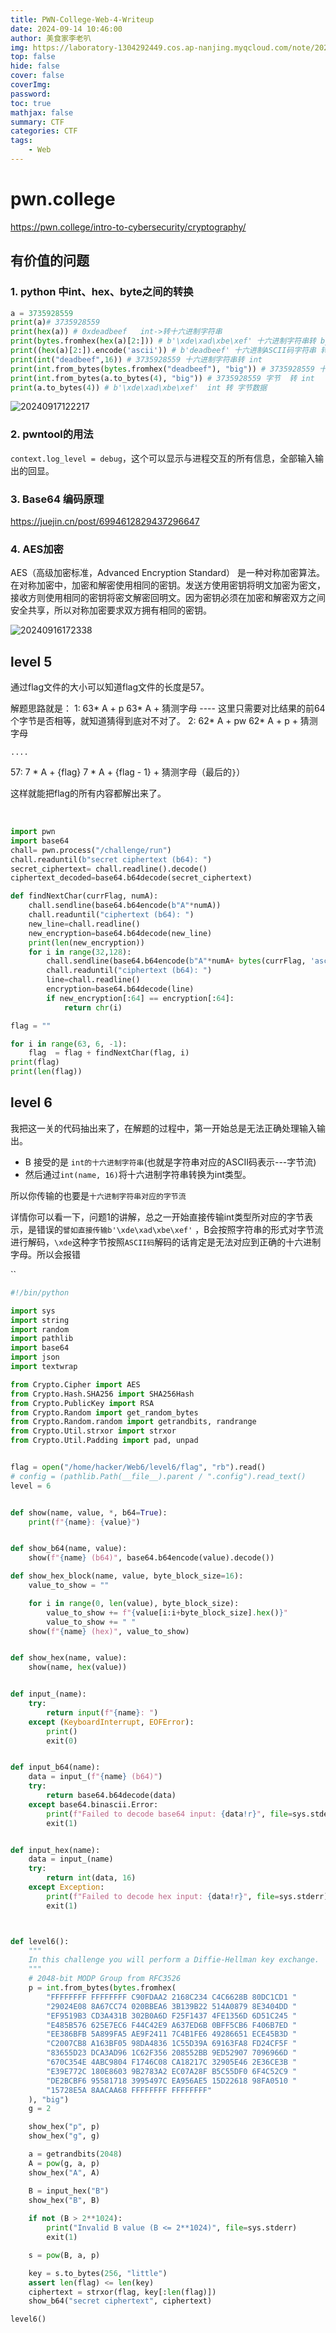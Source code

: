 ```yaml
---
title: PWN-College-Web-4-Writeup
date: 2024-09-14 10:46:00
author: 美食家李老叭
img: https://laboratory-1304292449.cos.ap-nanjing.myqcloud.com/note/20240606170337.png
top: false
hide: false
cover: false
coverImg: 
password: 
toc: true
mathjax: false
summary: CTF 
categories: CTF
tags:
    - Web
---
```

# pwn.college

https://pwn.college/intro-to-cybersecurity/cryptography/

## 有价值的问题

### 1. python 中int、hex、byte之间的转换

```python
a = 3735928559
print(a)# 3735928559
print(hex(a)) # 0xdeadbeef   int->转十六进制字符串
print(bytes.fromhex(hex(a)[2:])) # b'\xde\xad\xbe\xef' 十六进制字符串转 bytes
print((hex(a)[2:]).encode('ascii')) # b'deadbeef' 十六进制ASCII码字符串 转 bytes
print(int("deadbeef",16)) # 3735928559 十六进制字符串转 int
print(int.from_bytes(bytes.fromhex("deadbeef"), "big")) # 3735928559 十六进制字符串转 int
print(int.from_bytes(a.to_bytes(4), "big")) # 3735928559 字节  转 int
print(a.to_bytes(4)) # b'\xde\xad\xbe\xef'  int 转 字节数据
```
![20240917122217](https://laboratory-1304292449.cos.ap-nanjing.myqcloud.com/note/20240917122217.png)


### 2. pwntool的用法

`context.log_level = debug`，这个可以显示与进程交互的所有信息，全部输入输出的回显。



### 3. Base64 编码原理

https://juejin.cn/post/6994612829437296647


### 4. AES加密


AES（高级加密标准，Advanced Encryption Standard） 是一种对称加密算法。在对称加密中，加密和解密使用相同的密钥。发送方使用密钥将明文加密为密文，接收方则使用相同的密钥将密文解密回明文。因为密钥必须在加密和解密双方之间安全共享，所以对称加密要求双方拥有相同的密钥。

![20240916172338](https://laboratory-1304292449.cos.ap-nanjing.myqcloud.com/note/20240916172338.png)

## level 5

通过flag文件的大小可以知道flag文件的长度是57。

解题思路就是：
1:
    63* A + p
    63* A + 猜测字母  ---- 这里只需要对比结果的前64个字节是否相等，就知道猜得到底对不对了。
2:
    62* A + pw
    62* A + p + 猜测字母

    ....
57:
    7 * A + {flag}
    7 * A + {flag - 1} + 猜测字母（最后的`}`） 

这样就能把flag的所有内容都解出来了。


​    


```python
import pwn
import base64 
chall= pwn.process("/challenge/run") 
chall.readuntil(b"secret ciphertext (b64): ") 
secret_ciphertext= chall.readline().decode() 
ciphertext_decoded=base64.b64decode(secret_ciphertext) 

def findNextChar(currFlag, numA): 
    chall.sendline(base64.b64encode(b"A"*numA)) 
    chall.readuntil("ciphertext (b64): ") 
    new_line=chall.readline()
    new_encryption=base64.b64decode(new_line)
    print(len(new_encryption))
    for i in range(32,128): 
        chall.sendline(base64.b64encode(b"A"*numA+ bytes(currFlag, 'ascii')+ bytes([i]))) 
        chall.readuntil("ciphertext (b64): ") 
        line=chall.readline()
        encryption=base64.b64decode(line) 
        if new_encryption[:64] == encryption[:64]:
            return chr(i)

flag = ""

for i in range(63, 6, -1):
    flag  = flag + findNextChar(flag, i)
print(flag)
print(len(flag))

```

## level 6

我把这一关的代码抽出来了，在解题的过程中，第一开始总是无法正确处理输入输出。

- B 接受的是 `int的十六进制字符串`(也就是字符串对应的ASCII码表示---字节流)
- 然后通过`int(name, 16)`将十六进制字符串转换为int类型。

所以你传输的也要是`十六进制字符串对应的字节流`

详情你可以看一下，问题1的讲解，总之一开始直接传输int类型所对应的字节表示，是错误的`譬如直接传输b'\xde\xad\xbe\xef'` ，B会按照字符串的形式对字节流进行解码，`\xde`这种字节按照`ASCII码`解码的话肯定是无法对应到正确的十六进制字母。所以会报错



``


```python
#!/bin/python

import sys
import string
import random
import pathlib
import base64
import json
import textwrap

from Crypto.Cipher import AES
from Crypto.Hash.SHA256 import SHA256Hash
from Crypto.PublicKey import RSA
from Crypto.Random import get_random_bytes
from Crypto.Random.random import getrandbits, randrange
from Crypto.Util.strxor import strxor
from Crypto.Util.Padding import pad, unpad


flag = open("/home/hacker/Web6/level6/flag", "rb").read()
# config = (pathlib.Path(__file__).parent / ".config").read_text()
level = 6


def show(name, value, *, b64=True):
    print(f"{name}: {value}")


def show_b64(name, value):
    show(f"{name} (b64)", base64.b64encode(value).decode())

def show_hex_block(name, value, byte_block_size=16):
    value_to_show = ""

    for i in range(0, len(value), byte_block_size):
        value_to_show += f"{value[i:i+byte_block_size].hex()}"
        value_to_show += " "
    show(f"{name} (hex)", value_to_show)


def show_hex(name, value):
    show(name, hex(value))


def input_(name):
    try:
        return input(f"{name}: ")
    except (KeyboardInterrupt, EOFError):
        print()
        exit(0)


def input_b64(name):
    data = input_(f"{name} (b64)")
    try:
        return base64.b64decode(data)
    except base64.binascii.Error:
        print(f"Failed to decode base64 input: {data!r}", file=sys.stderr)
        exit(1)


def input_hex(name):
    data = input_(name)
    try:
        return int(data, 16)
    except Exception:
        print(f"Failed to decode hex input: {data!r}", file=sys.stderr)
        exit(1)



def level6():
    """
    In this challenge you will perform a Diffie-Hellman key exchange.
    """
    # 2048-bit MODP Group from RFC3526
    p = int.from_bytes(bytes.fromhex(
        "FFFFFFFF FFFFFFFF C90FDAA2 2168C234 C4C6628B 80DC1CD1 "
        "29024E08 8A67CC74 020BBEA6 3B139B22 514A0879 8E3404DD "
        "EF9519B3 CD3A431B 302B0A6D F25F1437 4FE1356D 6D51C245 "
        "E485B576 625E7EC6 F44C42E9 A637ED6B 0BFF5CB6 F406B7ED "
        "EE386BFB 5A899FA5 AE9F2411 7C4B1FE6 49286651 ECE45B3D "
        "C2007CB8 A163BF05 98DA4836 1C55D39A 69163FA8 FD24CF5F "
        "83655D23 DCA3AD96 1C62F356 208552BB 9ED52907 7096966D "
        "670C354E 4ABC9804 F1746C08 CA18217C 32905E46 2E36CE3B "
        "E39E772C 180E8603 9B2783A2 EC07A28F B5C55DF0 6F4C52C9 "
        "DE2BCBF6 95581718 3995497C EA956AE5 15D22618 98FA0510 "
        "15728E5A 8AACAA68 FFFFFFFF FFFFFFFF"
    ), "big")
    g = 2

    show_hex("p", p)
    show_hex("g", g)

    a = getrandbits(2048)
    A = pow(g, a, p)
    show_hex("A", A)

    B = input_hex("B")
    show_hex("B", B)
    
    if not (B > 2**1024):
        print("Invalid B value (B <= 2**1024)", file=sys.stderr)
        exit(1)

    s = pow(B, a, p)

    key = s.to_bytes(256, "little")
    assert len(flag) <= len(key)
    ciphertext = strxor(flag, key[:len(flag)])
    show_b64("secret ciphertext", ciphertext)

level6()
```



## 

